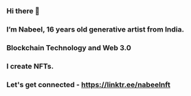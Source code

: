 ### Hi there 👋

### I’m Nabeel, 16 years old generative artist from India.

### Blockchain Technology and Web 3.0

### I create NFTs.

### Let's get connected - https://linktr.ee/nabeelnft
